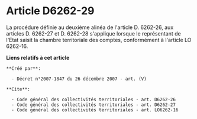 # Article D6262-29

La procédure définie au deuxième alinéa de l'article D. 6262-26, aux articles D. 6262-27 et D. 6262-28 s'applique lorsque le
représentant de l'Etat saisit la chambre territoriale des comptes, conformément à l'article LO 6262-16.

**Liens relatifs à cet article**

	**Créé par**:

	  - Décret n°2007-1847 du 26 décembre 2007 - art. (V)

	**Cite**:

	  - Code général des collectivités territoriales - art. D6262-26
	  - Code général des collectivités territoriales - art. D6262-27
	  - Code général des collectivités territoriales - art. LO6262-16
